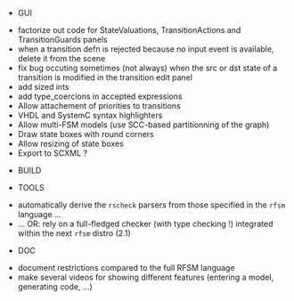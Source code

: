 * GUI
- factorize out code for StateValuations, TransitionActions and TransitionGuards panels
- when a transition defn is rejected because no input event is available, delete it from the scene
- fix bug occuting sometimes (not always) when the src or dst state of a transition is modified in the transition edit panel
- add sized ints
- add type_coercions in accepted expressions
- Allow attachement of priorities to transitions
- VHDL and SystemC syntax highlighters
- Allow multi-FSM models (use SCC-based partitionning of the graph)
- Draw state boxes with round corners
- Allow resizing of state boxes
- Export to SCXML ?

* BUILD

* TOOLS
- automatically derive the `rscheck` parsers from those specified in the `rfsm` language ...
- ... OR: rely on a full-fledged checker (with type checking !) integrated within the next `rfsm` distro (2.1)

* DOC
- document restrictions compared to the full RFSM language
- make several videos for showing different features (entering a model, generating code, ...)

